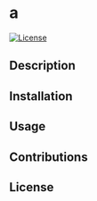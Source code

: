 # a
  [![License](https://img.shields.io/badge/License-EPL_1.0-red.svg)](https://opensource.org/licenses/EPL-1.0)
  ## Description
  ## Installation
  ## Usage
  ## Contributions
  ## License
